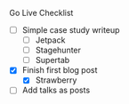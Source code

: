 Go Live Checklist

- [ ] Simple case study writeup
    - [ ] Jetpack 
    - [ ] Stagehunter
    - [ ] Supertab

- [x] Finish first blog post
    - [x] Strawberry

- [ ] Add talks as posts
